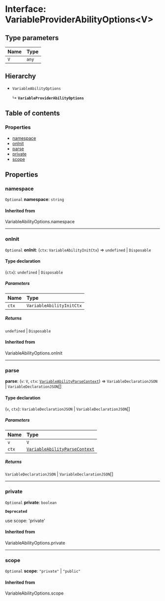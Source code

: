 # Interface: VariableProviderAbilityOptions\<V>

## Type parameters

| Name | Type |
| :------ | :------ |
| `V` | `any` |

## Hierarchy

* `VariableAbilityOptions`

  ↳ **`VariableProviderAbilityOptions`**

## Table of contents

### Properties

* [namespace](/auto-docs/node-variable-plugin/interfaces/VariableProviderAbilityOptions.md#namespace)
* [onInit](/auto-docs/node-variable-plugin/interfaces/VariableProviderAbilityOptions.md#oninit)
* [parse](/auto-docs/node-variable-plugin/interfaces/VariableProviderAbilityOptions.md#parse)
* [private](/auto-docs/node-variable-plugin/interfaces/VariableProviderAbilityOptions.md#private)
* [scope](/auto-docs/node-variable-plugin/interfaces/VariableProviderAbilityOptions.md#scope)

## Properties

### namespace

`Optional` **namespace**: `string`

#### Inherited from

VariableAbilityOptions.namespace

***

### onInit

`Optional` **onInit**: (`ctx`: `VariableAbilityInitCtx`) => `undefined` | `Disposable`

#### Type declaration

(`ctx`): `undefined` | `Disposable`

##### Parameters

| Name | Type |
| :------ | :------ |
| `ctx` | `VariableAbilityInitCtx` |

##### Returns

`undefined` | `Disposable`

#### Inherited from

VariableAbilityOptions.onInit

***

### parse

**parse**: (`v`: `V`, `ctx`: [`VariableAbilityParseContext`](/auto-docs/node-variable-plugin/interfaces/VariableAbilityParseContext.md)) => `VariableDeclarationJSON` | `VariableDeclarationJSON`\[]

#### Type declaration

(`v`, `ctx`): `VariableDeclarationJSON` | `VariableDeclarationJSON`\[]

##### Parameters

| Name | Type |
| :------ | :------ |
| `v` | `V` |
| `ctx` | [`VariableAbilityParseContext`](/auto-docs/node-variable-plugin/interfaces/VariableAbilityParseContext.md) |

##### Returns

`VariableDeclarationJSON` | `VariableDeclarationJSON`\[]

***

### private

`Optional` **private**: `boolean`

**`Deprecated`**

use scope: 'private'

#### Inherited from

VariableAbilityOptions.private

***

### scope

`Optional` **scope**: `"private"` | `"public"`

#### Inherited from

VariableAbilityOptions.scope
